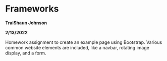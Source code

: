 # Frameworks
**TraiShaun Johnson**

**2/13/2022**

Homework assignment to create an example page using Bootstrap. Various common website elements are included, like a navbar, rotating image display, and a form.
